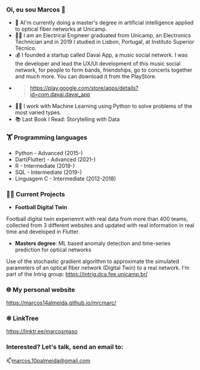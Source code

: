 ### Oi, eu sou Marcos 👋


- 🔭 AI'm currently doing a master's degree in artificial intelligence applied to optical fiber networks at Unicamp.
- 👨‍🏫 I am an Electrical Engineer graduated from Unicamp, an Electronics Technician and in 2019 I studied in Lisbon, Portugal, at Instituto Superior Técnico.
- 💰 I founded a startup called Davai App, a music social network. I was the developer and lead the UX/UI development of this music social network, for people to form bands, friendships, go to concerts together and much more. You can download it from the PlayStore.
- >https://play.google.com/store/apps/details?id=com.davai.davai_app
- 🧑‍💼 I work with Machine Learning using Python to solve problems of the most varied types.
- 📚 Last Book I Read: Storytelling with Data

### 🏋️‍ Programming languages

- Python - Advanced (2015-)
- Dart(Flutter) - Advanced (2021-)
- R - Intermediate (2019-)
- SQL - Intermediate (2019-)
- Linguagem C - Intermediate (2012-2018)

### 🧑‍💻 Current Projects

 - **Football Digital Twin**
 
Football digital twin experiemnt with real data from more than 400 teams, collected from 3 different websites and updated with real information in real time and developed in Flutter.

 - **Masters degree**: ML based anomaly detection and time-series prediction for optical networks 

Use of the stochastic gradient algorithm to approximate the simulated parameters of an optical fiber network (Digital Twin) to a real network.
  I'm part of the Intrig group: https://intrig.dca.fee.unicamp.br/

### 🌐 My personal website

https://marcos14almeida.github.io/mrcmarc/

### ❇ LinkTree

https://linktr.ee/marcosmaso

### Interested? Let's talk, send an email to:

📫marcos.10palmeida@gmail.com
